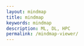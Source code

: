 ```yaml
---
layout: mindmap
title: mindmap
keywords: mindmap
description: ML, DL, HPC
permalink: /mindmap-viewer/
---
```


